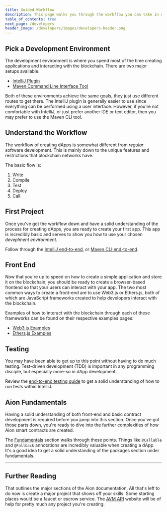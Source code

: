 ```yaml
---
title: Guided Workflow
description: This page walks you through the workflow you can take in order to become proficient at blockchain development. Although the workflow may look similar to other blockchain development processes, this guide was created with the Aion Network in mind. After completing each step listed here, you should have a solid understanding of how to create your dApps on the Aion Network.
table_of_contents: true
next_page: /developers
header_image: /developers/images/developers-header.png
---
```


## Pick a Development Environment

The development environment is where you spend most of the time creating applications and interacting with the blockchain. There are two major setups available.

- [IntelliJ Plugin](/developers/tools/intellj-plugin)
- [Maven Command Line Interface Tool](/developers/tools/maven-cli)

Both of these environments achieve the same goals, they just use different routes to get there. The IntelliJ plugin is generally easier to use since everything can be performed using a user interface. However, if you're not comfortable with IntelliJ, or just prefer another IDE or text editor, then you may prefer to use the Maven CLI tool.

## Understand the Workflow

The workflow of creating dApps is somewhat different from _regular_ software development. This is mainly down to the unique features and restrictions that blockchain networks have.

The basic flow is:

1. Write
2. Compile
3. Test
4. Deploy
5. Call

## First Project

Once you've got the workflow down and have a solid understanding of the process for creating dApps, you are ready to create your first app. This app is incredibly basic and serves to show you how to use your chosen _deveplment environment_.

Follow through the [IntelliJ end-to-end](tutorials-intellij-plugin), or [Maven CLI end-to-end](tutorials-maven-cli).

## Front End

Now that you're up to speed on how to create a simple application and store it on the blockchain, you should be ready to create a browser-based frontend so that your users can interact with your app. The two most common ways to create a front-end are to use Web3.js or Ethers.js, both of which are JavaScript frameworks created to help developers interact with the blockchain.

Examples of how to interact with the blockchain through each of these frameworks can be found on their respective examples pages:

- [Web3.js Examples](/developers/apis/web3-js/examples)
- [Ethers.js Examples](/developers/apis/ethers-js/examples)

## Testing

You may have been able to get up to this point without having to do much testing. Test-driven development (TDD) is important in any programming disciple, but especially more-so in dApp development.

Review the [end-to-end testing guide](tutorials-intellij-plugin-test-and-debug) to get a solid understanding of how to run tests within IntelliJ.

## Aion Fundamentals

Having a solid understanding of both front-end and basic contract development is required before you jump into this section. Once you've got those parts down, you're ready to dive into the further complexities of how Aion smart contracts are created.

The [Fundamentals](/developers/fundamentals/avm-concepts) section walks through these points. Things like `@Callable` and `@Fallback` annotations are incredibly valuable when creating a dApp. It's a good idea to get a solid understanding of the packages section under fundamentals.

---

## Further Reading

That outlines the major sections of the Aion documentation. All that's left to do now is create a major project that shows off your skills. Some starting places would be a faucet or escrow service. The [AVM API](https://avm-api.aion.network/) website will be of help for pretty much any project you're creating.

